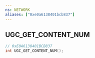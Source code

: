 ```yaml
---
ns: NETWORK
aliases: ["0xe0a6138401bcb837"]
---
```

## UGC_GET_CONTENT_NUM

```c
// 0xE0A6138401BCB837
int UGC_GET_CONTENT_NUM();
```

